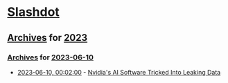 # [Slashdot](../../../README.md)

## [Archives](../../index.md) for [2023](../index.md)

### [Archives](../../index.md) for [2023-06-10](index.md)

* [2023-06-10, 00:02:00](https://tech.slashdot.org/story/23/06/09/2033210/nvidias-ai-software-tricked-into-leaking-data?utm_source=rss1.0mainlinkanon&utm_medium=feed) - [Nvidia's AI Software Tricked Into Leaking Data](https://tech.slashdot.org/story/23/06/09/2033210/nvidias-ai-software-tricked-into-leaking-data?utm_source=rss1.0mainlinkanon&utm_medium=feed)

